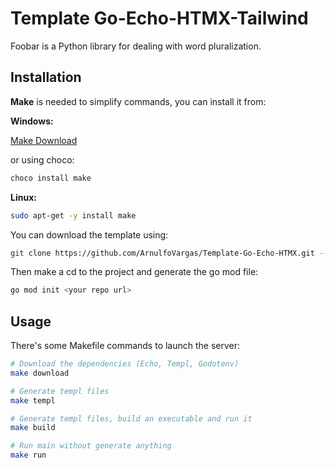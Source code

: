 # Template Go-Echo-HTMX-Tailwind

Foobar is a Python library for dealing with word pluralization.

## Installation

__Make__ is needed to simplify commands, you can install it from:

__Windows:__

[Make Download](https://gnuwin32.sourceforge.net/packages/make.htm)

or using choco:
```bash
choco install make
```

__Linux:__

```bash
sudo apt-get -y install make
```

You can download the template using:

```bash
git clone https://github.com/ArnulfoVargas/Template-Go-Echo-HTMX.git --branch v1.0
```
Then make a cd to the project and generate the go mod file:
```bash
go mod init <your repo url>
```

## Usage
There's some Makefile commands to launch the server:

```bash
# Download the dependencies (Echo, Templ, Godotenv)
make download

# Generate templ files
make templ

# Generate templ files, build an executable and run it
make build

# Run main without generate anything
make run
```

